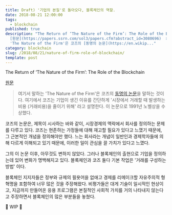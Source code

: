 ```yaml
---
title: Draft) '기업의 본질'로 돌아오다, 블록체인의 역할.
date: 2018-08-21 12:00:00
tags:
  - blockchain
published: true
description: "The Return of ‘The Nature of the Firm’: The Role of the Blockchain
  [원문](https://papers.ssrn.com/sol3/papers.cfm?abstract_id=3080696)  > 여기서 말하는
  'The Nature of the Firm'은 코즈의 [동명의 논문](https://en.wikip..."
category: blockchain
slug: /2018/08/21/nature-of-firm-role-of-blockchain/
template: post
---
```


The Return of ‘The Nature of the Firm’: The Role of the Blockchain

[원문](https://papers.ssrn.com/sol3/papers.cfm?abstract_id=3080696)

> 여기서 말하는 'The Nature of the Firm'은 코즈의 [동명의 논문](https://en.wikipedia.org/wiki/The_Nature_of_the_Firm)을 말하는 것이다. 여기에서 코즈는 기업이 생긴 이유를 간단하게 '시장에서 거래할 때 발생하는 비용 (거래비용)을 줄이기 위해' 라고 설명한다. 이 논문으로 1991년 노벨상을 수상했다.

코즈의 논문은, 제목이 시사하는 바와 같이, 시장경제의 맥락에서 회사를 정의하는 문제를 다루고 있다. 코즈는 현존하는 가정들에 대해 재고할 필요가 있다고 느꼈기 때문에, 그 근본적인 개념을 정의해야만 했다. 느는 회사라는 개념이 일반인과 경제학자들에 의해 다르게 이해되고 있기 때문에, 이러한 일이 관심을 끌 가치가 있다고 느꼈다.

그의 이 논문 이후, 아무것도 변하지 않았다. 그러나 블록체인의 출현으로 기업을 정의하는데 있어 변화가 명백해지고 있다. 블록체인과 코즈 둘다 기본 작업은 '거래를 구성하는 방법' 이다.

블록체인 지지자들은 정부와 규제의 필욧어을 없애고 경제를 리메이크할 자유주의적 형혁명을 포함하여 너무 많은 것을 주장해왔다. 비평가들은 대게 기술이 일시적인 현상이고, 지금까지 만들어온 응용 프로그램은 본질적인 사회적 가치를 거의 나타내지 않는다고 주장하면서 블록체인의 많은 부분들을 놓쳤다.

🚧 WIP 🚧
